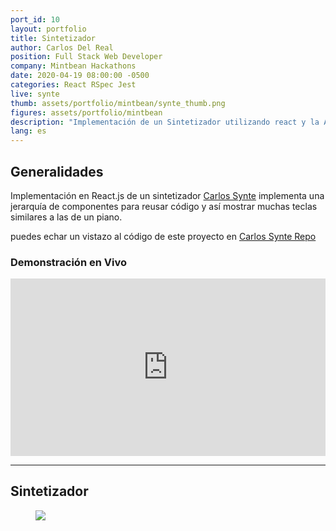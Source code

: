 ```yaml
---
port_id: 10
layout: portfolio
title: Sintetizador
author: Carlos Del Real
position: Full Stack Web Developer
company: Mintbean Hackathons
date: 2020-04-19 08:00:00 -0500
categories: React RSpec Jest
live: synte
thumb: assets/portfolio/mintbean/synte_thumb.png
figures: assets/portfolio/mintbean
description: "Implementación de un Sintetizador utilizando react y la API de audio de HTML"
lang: es
---
```


## Generalidades

Implementación en React.js de un sintetizador [Carlos Synte](https://noise-maker-carlos.herokuapp.com/) implementa una jerarquía de componentes para reusar código y así mostrar muchas teclas similares a las de un piano.

puedes echar un vistazo al código de este proyecto en [Carlos Synte Repo](https://github.com/carloshdelreal/2020-04-22-Noisemaker)

### Demonstración en Vivo

<div style="position: relative; padding-bottom: 56.25%; height: 0;"><iframe src="https://www.loom.com/embed/bdb06b1708f64664b1e6f74059e68e6c" frameborder="0" webkitallowfullscreen mozallowfullscreen allowfullscreen style="position: absolute; top: 0; left: 0; width: 100%; height: 100%;"></iframe></div>

<hr>

## Sintetizador

<div>
  <a href="https://noise-maker-carlos.herokuapp.com/" target="_blank">
    <figure class="figure">
      <img src="{{ url }}/{{ page.figures }}/synte_thumb.png">
    </figure>
  </a>
</div>
<br>
